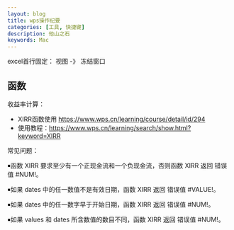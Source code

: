 ```yaml
---
layout: blog
title: wps操作纪要
categories: [工具, 快捷键]
description: 他山之石
keywords: Mac
---
```


excel首行固定： 视图 -》 冻结窗口


## 函数
收益率计算：

- XIRR函数使用 https://www.wps.cn/learning/course/detail/id/294
- 使用教程：https://www.wps.cn/learning/search/show.html?keyword=XIRR

常见问题：

￭函数 XIRR 要求至少有一个正现金流和一个负现金流，否则函数 XIRR 返回 错误值 #NUM!。

￭如果 dates 中的任一数值不是有效日期，函数 XIRR 返回 错误值 #VALUE!。

￭如果 dates 中的任一数字早于开始日期，函数 XIRR 返回 错误值 #NUM!。

￭如果 values 和 dates 所含数值的数目不同，函数 XIRR 返回 错误值 #NUM!。